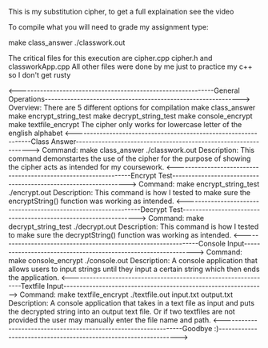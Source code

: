 This is my substitution cipher, to get a full explaination see the video

To compile what you will need to grade my assignment type:

make class_answer
./classwork.out

The critical files for this execution are cipher.cpp cipher.h and classworkApp.cpp
All other files were done by me just to practice my c++ so I don't get rusty

<-------------------------------------------------------------General Operations------------------------------------------------------------->
Overview: There are 5 different options for compilation
          make class_answer
          make encrypt_string_test
          make decrypt_string_test
          make console_encrypt
          make textfile_encrypt
The cipher only works for lowercase letter of the english alphabet
<----------------------------------------------------------------Class Answer---------------------------------------------------------------->
Command: make class_answer
         ./classwork.out
Description: This command demonstartes the use of the cipher for the purpose of 
             showing the cipher acts as intended for my coursework. 
<----------------------------------------------------------------Encrypt Test---------------------------------------------------------------->
Command: make encrypt_string_test
         ./encrypt.out
Description: This command is how I tested to make sure the encryptString() function was
             working as intended.
<----------------------------------------------------------------Decrypt Test---------------------------------------------------------------->
Command: make decrypt_string_test
         ./decrypt.out
Description: This command is how I tested to make sure the decryptString() function was
             working as intended.
<----------------------------------------------------------------Console Input--------------------------------------------------------------->
Command: make console_encrypt
         ./console.out
Description: A console application that allows users to input strings until they input
             a certain string which then ends the application.
<---------------------------------------------------------------Textfile Input--------------------------------------------------------------->
Command: make textfile_encrypt
         ./textfile.out input.txt output.txt
Description: A console application that takes in a text file as input and puts the
             decrypted string into an output text file. Or if two textfiles are not
             provided the user may manually enter the file name and path.
<-----------------------------------------------------------------Goodbye :)----------------------------------------------------------------->

